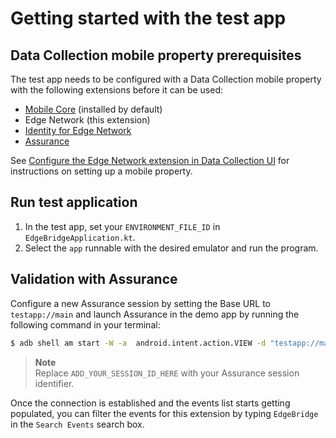 # Getting started with the test app

## Data Collection mobile property prerequisites

The test app needs to be configured with a Data Collection mobile property with the following extensions before it can be used:

* [Mobile Core](https://github.com/adobe/aepsdk-core-android) (installed by default)
* Edge Network (this extension)
* [Identity for Edge Network](https://github.com/adobe/aepsdk-edgeidentity-android)
* [Assurance](https://github.com/adobe/aepsdk-assurance-android)

See [Configure the Edge Network extension in Data Collection UI](getting-started.md#configure-the-edge-network-extension-in-data-collection-ui) for instructions on setting up a mobile property.

## Run test application

1. In the test app, set your `ENVIRONMENT_FILE_ID` in `EdgeBridgeApplication.kt`.
2. Select the `app` runnable with the desired emulator and run the program.

## Validation with Assurance

Configure a new Assurance session by setting the Base URL to `testapp://main` and launch Assurance in the demo app by running the following command in your terminal:

```bash
$ adb shell am start -W -a  android.intent.action.VIEW -d "testapp://main?adb_validation_sessionid=ADD_YOUR_SESSION_ID_HERE" com.adobe.marketing.mobile.edge.bridge.testapp
```

> **Note**  
> Replace `ADD_YOUR_SESSION_ID_HERE` with your Assurance session identifier.

Once the connection is established and the events list starts getting populated, you can filter the events for this extension by typing `EdgeBridge` in the `Search Events` search box.
